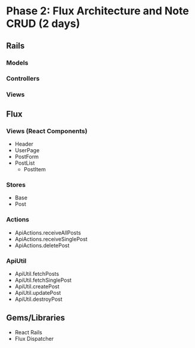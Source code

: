 # Phase 2: Flux Architecture and Note CRUD (2 days)

## Rails

### Models

### Controllers

### Views

## Flux

### Views (React Components)
* Header
* UserPage
* PostForm
* PostList
  - PostItem

### Stores
* Base
* Post

### Actions
* ApiActions.receiveAllPosts
* ApiActions.receiveSinglePost
* ApiActions.deletePost

### ApiUtil
* ApiUtil.fetchPosts
* ApiUtil.fetchSinglePost
* ApiUtil.createPost
* ApiUtil.updatePost
* ApiUtil.destroyPost

## Gems/Libraries
* React Rails
* Flux Dispatcher
